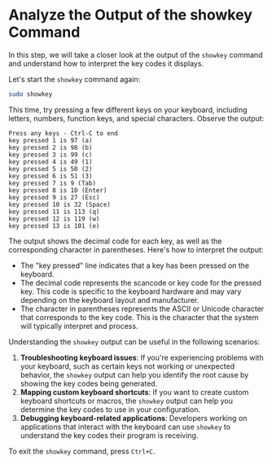# Analyze the Output of the showkey Command

In this step, we will take a closer look at the output of the `showkey` command and understand how to interpret the key codes it displays.

Let's start the `showkey` command again:

```bash
sudo showkey
```

This time, try pressing a few different keys on your keyboard, including letters, numbers, function keys, and special characters. Observe the output:

```
Press any keys - Ctrl-C to end
key pressed 1 is 97 (a)
key pressed 2 is 98 (b)
key pressed 3 is 99 (c)
key pressed 4 is 49 (1)
key pressed 5 is 50 (2)
key pressed 6 is 51 (3)
key pressed 7 is 9 (Tab)
key pressed 8 is 10 (Enter)
key pressed 9 is 27 (Esc)
key pressed 10 is 32 (Space)
key pressed 11 is 113 (q)
key pressed 12 is 119 (w)
key pressed 13 is 101 (e)
```

The output shows the decimal code for each key, as well as the corresponding character in parentheses. Here's how to interpret the output:

- The "key pressed" line indicates that a key has been pressed on the keyboard.
- The decimal code represents the scancode or key code for the pressed key. This code is specific to the keyboard hardware and may vary depending on the keyboard layout and manufacturer.
- The character in parentheses represents the ASCII or Unicode character that corresponds to the key code. This is the character that the system will typically interpret and process.

Understanding the `showkey` output can be useful in the following scenarios:

1. **Troubleshooting keyboard issues**: If you're experiencing problems with your keyboard, such as certain keys not working or unexpected behavior, the `showkey` output can help you identify the root cause by showing the key codes being generated.
2. **Mapping custom keyboard shortcuts**: If you want to create custom keyboard shortcuts or macros, the `showkey` output can help you determine the key codes to use in your configuration.
3. **Debugging keyboard-related applications**: Developers working on applications that interact with the keyboard can use `showkey` to understand the key codes their program is receiving.

To exit the `showkey` command, press `Ctrl+C`.
